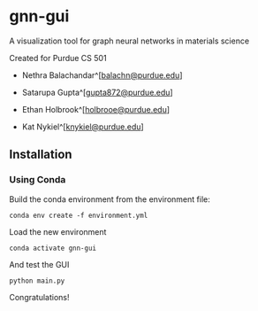 # gnn-gui

A visualization tool for graph neural networks in materials science

Created for Purdue CS 501

- Nethra Balachandar^[balachn@purdue.edu]

- Satarupa Gupta^[gupta872@purdue.edu]

- Ethan Holbrook^[holbrooe@purdue.edu]

- Kat Nykiel^[knykiel@purdue.edu]

## Installation

### Using Conda

Build the conda environment from the environment file:

```conda env create -f environment.yml```

Load the new environment

``` conda activate gnn-gui ```

And test the GUI

```python main.py```

Congratulations!
